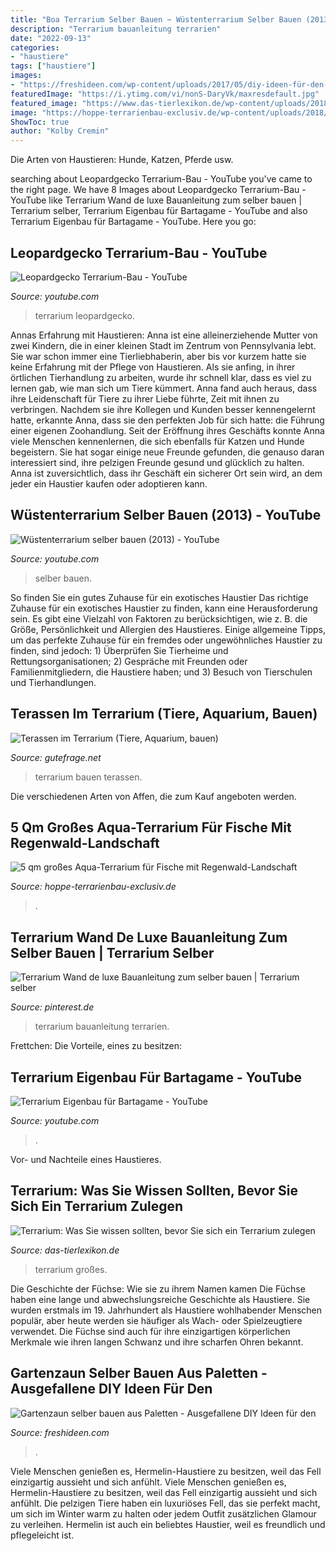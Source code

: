 ```yaml
---
title: "Boa Terrarium Selber Bauen ~ Wüstenterrarium Selber Bauen (2013)"
description: "Terrarium bauanleitung terrarien"
date: "2022-09-13"
categories:
- "haustiere"
tags: ["haustiere"]
images:
- "https://freshideen.com/wp-content/uploads/2017/05/diy-ideen-für-den-garten-mit-paletten-ausgefallener-gartenzaun.jpg"
featuredImage: "https://i.ytimg.com/vi/nonS-DaryVk/maxresdefault.jpg"
featured_image: "https://www.das-tierlexikon.de/wp-content/uploads/2018/05/tropisches_terrarium-708x300.jpg"
image: "https://hoppe-terrarienbau-exclusiv.de/wp-content/uploads/2018/07/Totale-n1J-1024x683.jpg"
ShowToc: true
author: "Kolby Cremin"
---
```



Die Arten von Haustieren: Hunde, Katzen, Pferde usw.

	

		
searching about Leopardgecko Terrarium-Bau - YouTube you've came to the right page. We have 8 Images about Leopardgecko Terrarium-Bau - YouTube like Terrarium Wand de luxe Bauanleitung zum selber bauen | Terrarium selber, Terrarium Eigenbau für Bartagame - YouTube and also Terrarium Eigenbau für Bartagame - YouTube. Here you go:
		
    
## Leopardgecko Terrarium-Bau - YouTube

<img loading=lazy src="https://i.ytimg.com/vi/nykeFE-1Tf0/maxresdefault.jpg" onerror="this.onerror=null;this.src='https://tse2.mm.bing.net/th?id=OIP.HpVCgTOBmUJ3QHuvtVrSVQHaEK&amp;pid=15.1';" alt="Leopardgecko Terrarium-Bau - YouTube">

_Source: youtube.com_

>terrarium leopardgecko. 

	

Annas Erfahrung mit Haustieren:
Anna ist eine alleinerziehende Mutter von zwei Kindern, die in einer kleinen Stadt im Zentrum von Pennsylvania lebt. Sie war schon immer eine Tierliebhaberin, aber bis vor kurzem hatte sie keine Erfahrung mit der Pflege von Haustieren. Als sie anfing, in ihrer örtlichen Tierhandlung zu arbeiten, wurde ihr schnell klar, dass es viel zu lernen gab, wie man sich um Tiere kümmert. Anna fand auch heraus, dass ihre Leidenschaft für Tiere zu ihrer Liebe führte, Zeit mit ihnen zu verbringen. Nachdem sie ihre Kollegen und Kunden besser kennengelernt hatte, erkannte Anna, dass sie den perfekten Job für sich hatte: die Führung einer eigenen Zoohandlung. Seit der Eröffnung ihres Geschäfts konnte Anna viele Menschen kennenlernen, die sich ebenfalls für Katzen und Hunde begeistern. Sie hat sogar einige neue Freunde gefunden, die genauso daran interessiert sind, ihre pelzigen Freunde gesund und glücklich zu halten. Anna ist zuversichtlich, dass ihr Geschäft ein sicherer Ort sein wird, an dem jeder ein Haustier kaufen oder adoptieren kann.

    
## Wüstenterrarium Selber Bauen (2013) - YouTube

<img loading=lazy src="http://i.ytimg.com/vi/jnZYInve86E/maxresdefault.jpg" onerror="this.onerror=null;this.src='https://tse1.mm.bing.net/th?id=OIP.shi3pL292b-L0d2MU5WEMAHaEK&amp;pid=15.1';" alt="Wüstenterrarium selber bauen (2013) - YouTube">

_Source: youtube.com_

>selber bauen. 

	

So finden Sie ein gutes Zuhause für ein exotisches Haustier
Das richtige Zuhause für ein exotisches Haustier zu finden, kann eine Herausforderung sein. Es gibt eine Vielzahl von Faktoren zu berücksichtigen, wie z. B. die Größe, Persönlichkeit und Allergien des Haustieres. Einige allgemeine Tipps, um das perfekte Zuhause für ein fremdes oder ungewöhnliches Haustier zu finden, sind jedoch: 1) Überprüfen Sie Tierheime und Rettungsorganisationen; 2) Gespräche mit Freunden oder Familienmitgliedern, die Haustiere haben; und 3) Besuch von Tierschulen und Tierhandlungen.

    
## Terassen Im Terrarium (Tiere, Aquarium, Bauen)

<img loading=lazy src="https://images.gutefrage.net/media/fragen/bilder/terassen-im-terrarium/0_original.jpg?v=1330893634000" onerror="this.onerror=null;this.src='https://tse4.mm.bing.net/th?id=OIP.E2uhQJwm4v1n-fI3fwpH7QHaEO&amp;pid=15.1';" alt="Terassen im Terrarium (Tiere, Aquarium, bauen)">

_Source: gutefrage.net_

>terrarium bauen terassen. 

	

Die verschiedenen Arten von Affen, die zum Kauf angeboten werden.

    
## 5 Qm Großes Aqua-Terrarium Für Fische Mit Regenwald-Landschaft

<img loading=lazy src="https://hoppe-terrarienbau-exclusiv.de/wp-content/uploads/2018/07/Totale-n1J-1024x683.jpg" onerror="this.onerror=null;this.src='https://tse3.mm.bing.net/th?id=OIP.Pw_4VDEiEMRNNZu-3q0EGQHaE8&amp;pid=15.1';" alt="5 qm großes Aqua-Terrarium für Fische mit Regenwald-Landschaft">

_Source: hoppe-terrarienbau-exclusiv.de_

>. 

	



    
## Terrarium Wand De Luxe Bauanleitung Zum Selber Bauen | Terrarium Selber

<img loading=lazy src="https://i.pinimg.com/originals/34/32/26/343226e4def911a6ababdbf9635bb11a.jpg" onerror="this.onerror=null;this.src='https://tse4.mm.bing.net/th?id=OIP.-u4mKgrtnffjLgm0U9F3SwHaJ4&amp;pid=15.1';" alt="Terrarium Wand de luxe Bauanleitung zum selber bauen | Terrarium selber">

_Source: pinterest.de_

>terrarium bauanleitung terrarien. 

	

Frettchen: Die Vorteile, eines zu besitzen:

    
## Terrarium Eigenbau Für Bartagame - YouTube

<img loading=lazy src="https://i.ytimg.com/vi/nonS-DaryVk/maxresdefault.jpg" onerror="this.onerror=null;this.src='https://tse1.mm.bing.net/th?id=OIP.5_64oaVVmUJZic3WQHo1pwHaEK&amp;pid=15.1';" alt="Terrarium Eigenbau für Bartagame - YouTube">

_Source: youtube.com_

>. 

	

Vor- und Nachteile eines Haustieres.

    
## Terrarium: Was Sie Wissen Sollten, Bevor Sie Sich Ein Terrarium Zulegen

<img loading=lazy src="https://www.das-tierlexikon.de/wp-content/uploads/2018/05/tropisches_terrarium-708x300.jpg" onerror="this.onerror=null;this.src='https://tse2.mm.bing.net/th?id=OIP.5DDzB6CcrqZ3vPHTvAkxRgHaDI&amp;pid=15.1';" alt="Terrarium: Was Sie wissen sollten, bevor Sie sich ein Terrarium zulegen">

_Source: das-tierlexikon.de_

>terrarium großes. 

	

Die Geschichte der Füchse: Wie sie zu ihrem Namen kamen
Die Füchse haben eine lange und abwechslungsreiche Geschichte als Haustiere. Sie wurden erstmals im 19. Jahrhundert als Haustiere wohlhabender Menschen populär, aber heute werden sie häufiger als Wach- oder Spielzeugtiere verwendet. Die Füchse sind auch für ihre einzigartigen körperlichen Merkmale wie ihren langen Schwanz und ihre scharfen Ohren bekannt.

    
## Gartenzaun Selber Bauen Aus Paletten - Ausgefallene DIY Ideen Für Den

<img loading=lazy src="https://freshideen.com/wp-content/uploads/2017/05/diy-ideen-für-den-garten-mit-paletten-ausgefallener-gartenzaun.jpg" onerror="this.onerror=null;this.src='https://tse4.mm.bing.net/th?id=OIP.aL6cVmJ1Y04uP0_CRzdWUAHaJ5&amp;pid=15.1';" alt="Gartenzaun selber bauen aus Paletten - Ausgefallene DIY Ideen für den">

_Source: freshideen.com_

>. 

	

Viele Menschen genießen es, Hermelin-Haustiere zu besitzen, weil das Fell einzigartig aussieht und sich anfühlt.
Viele Menschen genießen es, Hermelin-Haustiere zu besitzen, weil das Fell einzigartig aussieht und sich anfühlt. Die pelzigen Tiere haben ein luxuriöses Fell, das sie perfekt macht, um sich im Winter warm zu halten oder jedem Outfit zusätzlichen Glamour zu verleihen. Hermelin ist auch ein beliebtes Haustier, weil es freundlich und pflegeleicht ist.

